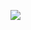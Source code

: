![](https://media.discordapp.net/attachments/1279335026051256412/1363995222454964244/image.png?ex=68080f0a&is=6806bd8a&hm=b41c3b97f2a3eaa9343dfcd580ecfc1574be6045580bbe72a9d51bec48a37130&=&width=986&height=565)




